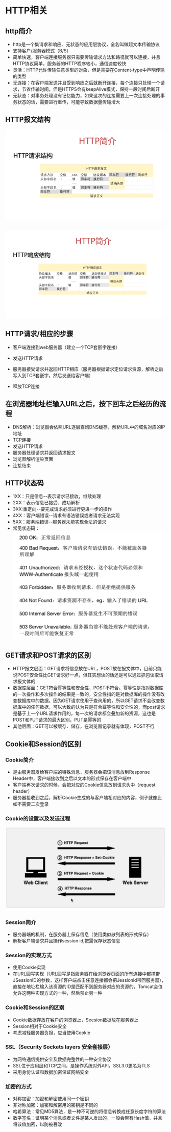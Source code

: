 # HTTP相关

## http简介

* http是一个集请求和响应、无状态的应用层协议，全名叫做超文本传输协议
* 支持客户/服务器模式（B/S）
* 简单快速，客户端连接服务器只需要传输请求方法和路径就可以连接，并且HTTP协议简单，服务器的HTTP程序较小，通信速度较快
* 灵活：HTTP允许传输任意类型的对象，但是需要在Content-type中声明传输的类型
* 无连接：在客户端发送并且受到响应之后就断开连接，每个连接只处理一个请求，节省传输时间，但是HTTPS会有keepAlive模式，保持一段时间后断开
* 无状态：对事务处理没有记忆能力，如果这次的连接需要上一次连接处理的事务状态的话，需要进行重传，可能导致数据量传输增大

## HTTP报文结构

![](/HTTP相关/1.png)

## ![](/HTTP相关/2.png)

## HTTP请求/相应的步骤

* 客户端连接到web服务器（建立一个TCP套嵌字连接）

* 发送HTTP请求

* 服务器接受请求并返回HTTP相应（服务器根据请求定位请求资源，解析之后写入到TCP套嵌字，然后发送给客户端）

* 释放TCP连接

## 在浏览器地址栏输入URL之后，按下回车之后经历的流程

* DNS解析：浏览器会依照URL逐层查询DNS缓存，解析URL中的域名对应的IP地址
* TCP连接
* 发送HTTP请求
* 服务器处理请求并返回请求报文
* 浏览器解析渲染页面
* 连接结束

## HTTP状态码

* 1XX：只是信息--表示请求已接收，继续处理
* 2XX：表示信息已接受、成功解析
* 3XX:重定向--要完成请求必须进行更进一步的操作
* 4XX：客户端错误--请求有语法错误或者请求无法实现
* 5XX：服务端错误--服务器未能实现合法的请求
* 常见状态码：
  ![](/HTTP相关/3.png)

## GET请求和POST请求的区别

* HTTP报文层面：GET请求将信息放在URL，POST放在报文体中，目前只能说POST安全性比GET请求好一点，但其实想读的话还是可以通过抓包读取请求报文体的
* 数据库层面：GET符合幂等性和安全性，POST不符合。幂等性是指对数据库的一次操作和多次操作的结果是一致的，安全性指的是对数据库的操作没有改变数据库中的数据。因为GET请求使用于查询用的，所以GET请求不会改变数据库中的任何数据，可以大致的认为只是符合幂等性和安全性的，而post请求是基于上一个URL请求作用的，每一次的请求都会叠加新的资源，这也是POST和PUT请求的最大区别，PUT是幂等的
* 其他层面：GET可以被缓存、储存，在浏览器记录就有体现，POST不行

## Cookie和Session的区别

### Cookie简介

* 是由服务器发给客户端的特殊消息，服务器会把该消息放到Response Header中，客户端接收到之后以文本的形式保存在客户端中
* 客户端再次请求的时候，会把对应的Cookie信息放到请求头中（request header）
* 服务器接收到之后，解析Cookie生成的与客户端相对应的内容，例子就像比如不需要二次登录

### Cookie的设置以及发送过程

![](/HTTP相关/4.png)

### Session简介

- 服务器端的机制，在服务器上保存信息（使用类似散列表的形式保存）
- 解析客户端请求并且操作session id,按需保存状态信息

### Session的实现方式

- 使用Cookie实现
- 在URL回写实现（URL回写是指服务器在给浏览器页面的所有连接中都携带JSessionID的参数，这样客户端点击任意连接都会把Jessionid带回服务器），直接在地址栏输入该资源的ID是匹配不到服务器对应的资源的，Tomcat会值允许这两种实现方式的一种，然后禁止另一种

### Cookie和Session的区别

- Cookie数据存放在客户的浏览器上，Seesion数据放在服务器上
- Session相对于Cookie安全
- 考虑减轻服务器负担，应当使用Cookie

### SSL（Security Sockets layers 安全套接层）

- 为网络通信提供安全及数据完整性的一种安全协议
- SSL位于应用层和TCP之间，是操作系统对外API，SSL3.0更名为TLS
- 采用身份认证和数据加密保证网络安全

### 加密的方式

- 对称加密：加密和解密使用同一个密钥
- 非对称加密：加密和解密用的密钥是不同的
- 哈希算法：常见MD5算法，是一种不可逆的将信息转换成任意长度字符的算法
- 数字签名：证明某个消息或者文件是某人发出的，一般会带有Hash值，并且将该值加密，以防被篡改